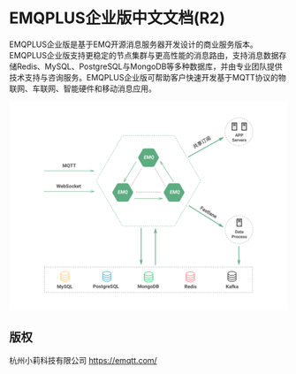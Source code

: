 
# EMQPLUS企业版中文文档(R2)

EMQPLUS企业版是基于EMQ开源消息服务器开发设计的商业服务版本。EMQPLUS企业版支持更稳定的节点集群与更高性能的消息路由，支持消息数据存储Redis、MySQL、PostgreSQL与MongoDB等多种数据库，并由专业团队提供技术支持与咨询服务。EMQPLUS企业版可帮助客户快速开发基于MQTT协议的物联网、车联网、智能硬件和移动消息应用。

![emqplus-enterprise](./_static/images/emqplus_enterprise.png)

## 版权

杭州小莉科技有限公司 https://emqtt.com/

